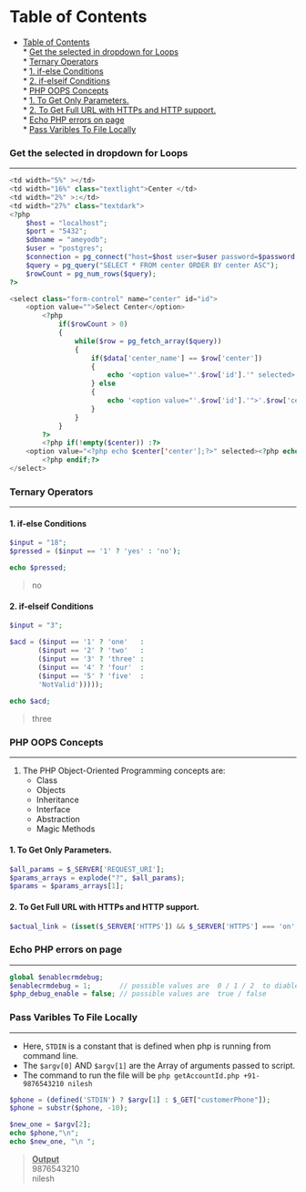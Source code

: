 Table of Contents
=================

   * [Table of Contents](#table-of-contents)  
         * [Get the selected in dropdown for Loops](#get-the-selected-in-dropdown-for-loops)  
         * [Ternary Operators](#ternary-operators)  
            * [1. if-else Conditions](#1-if-else-conditions)  
            * [2. if-elseif Conditions](#2-if-elseif-conditions)  
         * [PHP OOPS Concepts](#php-oops-concepts)  
            * [1. To Get Only Parameters.](#1-to-get-only-parameters)  
            * [2. To Get Full URL with HTTPs and HTTP support.](#2-to-get-full-url-with-https-and-http-support)  
         * [Echo PHP errors on page](#echo-php-errors-on-page)  
         * [Pass Varibles To File Locally](#pass-varibles-to-file-locally)  

### Get the selected in dropdown for Loops
---
```php
<td width="5%" ></td>
<td width="16%" class="textlight">Center </td>
<td width="2%" >:</td>
<td width="27%" class="textdark">
<?php
    $host = "localhost";
    $port = "5432";
    $dbname = "ameyodb";
    $user = "postgres";
    $connection = pg_connect("host=$host user=$user password=$password dbname=$dbname");
    $query = pg_query("SELECT * FROM center ORDER BY center ASC");
    $rowCount = pg_num_rows($query);
?>

<select class="form-control" name="center" id="id">
    <option value="">Select Center</option>
        <?php
            if($rowCount > 0)
            {
                while($row = pg_fetch_array($query))
                {
                    if($data['center_name'] == $row['center'])
                    {
                        echo '<option value="'.$row['id'].'" selected>'.$row['center'].'</option>';
                    } else 
                    {
                        echo '<option value="'.$row['id'].'">'.$row['center'].'</option>';
                    }
                }
            }
        ?>
        <?php if(!empty($center)) :?>
    <option value="<?php echo $center['center'];?>" selected><?php echo $center; ?> </option>
        <?php endif;?>
</select>
```
###  Ternary Operators 
---
#### 1. if-else Conditions   
```php
$input = "18";
$pressed = ($input == '1' ? 'yes' : 'no');

echo $pressed;
```
> no   
#### 2. if-elseif Conditions   
```php
$input = "3";

$acd = ($input == '1' ? 'one'   : 
       ($input == '2' ? 'two'   :
       ($input == '3' ? 'three' :
       ($input == '4' ? 'four'  :
       ($input == '5' ? 'five'  : 
       'NotValid')))));
       
echo $acd;
```
> three     

###  PHP OOPS Concepts     
---
1. The  PHP Object-Oriented Programming concepts are:    
    - Class 
    - Objects
    - Inheritance
    - Interface
    - Abstraction
    - Magic Methods
#### 1. To Get Only Parameters.  
```php
$all_params = $_SERVER['REQUEST_URI'];
$params_arrays = explode("?", $all_params);
$params = $params_arrays[1];
```
#### 2. To Get Full URL with HTTPs and HTTP support.  
```php
$actual_link = (isset($_SERVER['HTTPS']) && $_SERVER['HTTPS'] === 'on' ? "https" : "http") . "://$_SERVER[HTTP_HOST]$_SERVER[REQUEST_URI]";
```

 ### Echo PHP errors on page    
 ---
```php
global $enablecrmdebug;
$enablecrmdebug = 1;       // possible values are  0 / 1 / 2  to diabled / enable / enable with echo
$php_debug_enable = false; // possible values are  true / false
```
 ### Pass Varibles To File Locally    
 ---
 - Here, `STDIN` is a constant that is defined when php is running from command line.  
 - The `$argv[0]` AND `$argv[1]` are the Array of arguments passed to script.  
 - The command to run the file will be `php getAccountId.php +91-9876543210 nilesh`
```php
$phone = (defined('STDIN') ? $argv[1] : $_GET["customerPhone"]);
$phone = substr($phone, -10);

$new_one = $argv[2];
echo $phone,"\n";
echo $new_one, "\n ";
```
> <b><ins>Output</ins></b>  
> 9876543210  
> nilesh  
